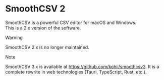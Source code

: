 SmoothCSV 2
================

SmoothCSV is a powerful CSV editor for macOS and Windows.  
This is a 2.x version of the software.

> [!WARNING]  
> SmoothCSV 2.x is no longer maintained.

> [!NOTE]  
> SmoothCSV 3.x is available at https://github.com/kohii/smoothcsv3.
> It is a complete rewrite in web technologies (Tauri, TypeScript, Rust, etc.).

